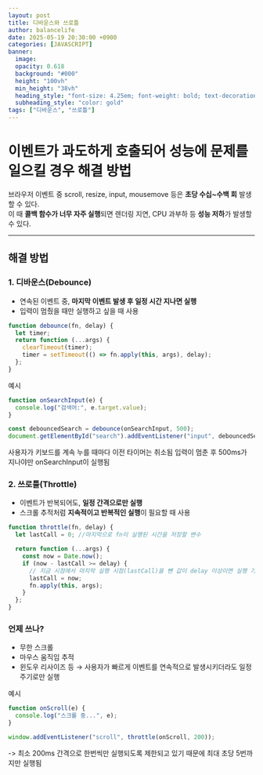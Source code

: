 ```yaml
---
layout: post
title: 디바운스와 쓰로틀
author: balancelife
date: 2025-05-19 20:30:00 +0900
categories: [JAVASCRIPT]
banner:
  image:
  opacity: 0.618
  background: "#000"
  height: "100vh"
  min_height: "38vh"
  heading_style: "font-size: 4.25em; font-weight: bold; text-decoration: underline"
  subheading_style: "color: gold"
tags: ["디바운스", "쓰로틀"]
---
```


# 이벤트가 과도하게 호출되어 성능에 문제를 일으킬 경우 해결 방법

브라우저 이벤트 중 scroll, resize, input, mousemove 등은 **초당 수십~수백 회** 발생할 수 있다.  
이 때 **콜백 함수가 너무 자주 실행**되면 렌더링 지연, CPU 과부하 등 **성능 저하**가 발생할 수 있다.

---

## 해결 방법

### 1. **디바운스(Debounce)**

- 연속된 이벤트 중, **마지막 이벤트 발생 후 일정 시간 지나면 실행**
- 입력이 멈췄을 때만 실행하고 싶을 때 사용

```js
function debounce(fn, delay) {
  let timer;
  return function (...args) {
    clearTimeout(timer);
    timer = setTimeout(() => fn.apply(this, args), delay);
  };
}
```

예시

```js
function onSearchInput(e) {
  console.log("검색어:", e.target.value);
}

const debouncedSearch = debounce(onSearchInput, 500);
document.getElementById("search").addEventListener("input", debouncedSearch);
```

사용자가 키보드를 계속 누를 때마다 이전 타이머는 취소됨
입력이 멈춘 후 500ms가 지나야만 onSearchInput이 실행됨

### 2. **쓰로틀(Throttle)**

- 이벤트가 반복되어도, **일정 간격으로만 실행**
- 스크롤 추적처럼 **지속적이고 반복적인 실행**이 필요할 때 사용

```js
function throttle(fn, delay) {
  let lastCall = 0; //마지막으로 fn이 실행된 시간을 저장할 변수

  return function (...args) {
    const now = Date.now();
    if (now - lastCall >= delay) {
      // 지금 시점에서 마지막 실행 시점(lastCall)을 뺀 값이 delay 이상이면 실행 가능이라는 조건
      lastCall = now;
      fn.apply(this, args);
    }
  };
}
```

### 언제 쓰나?

- 무한 스크롤
- 마우스 움직임 추적
- 윈도우 리사이즈 등
  → 사용자가 빠르게 이벤트를 연속적으로 발생시키더라도 일정 주기로만 실행

예시

```js
function onScroll(e) {
  console.log("스크롤 중...", e);
}

window.addEventListener("scroll", throttle(onScroll, 200));
```

-> 최소 200ms 간격으로 한번씩만 실행되도록 제한되고 있기 때문에 최대 초당 5번까지만 실행됨
